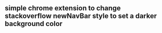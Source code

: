 ## simple chrome extension to change stackoverflow newNavBar style to set a darker background color
